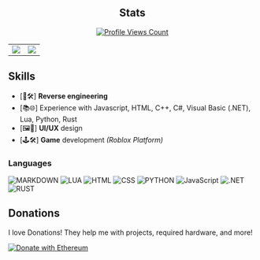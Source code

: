 <h2 align="center">Stats</h2>
<a href="https://github.com/slow">
  <p align="center">
    <img src="https://komarev.com/ghpvc/?username=slow" alt="Profile Views Count">
  </p>
</a>

<p align="center">
<table>
  <tr>
    <td align="center" style="padding=0;width=50%;">
      <img src="https://github-readme-stats.vercel.app/api/?username=OffedulDev&title_color=4F8CC9&text_color=9f9f9f&show_icons=true&bg_color=00000000&hide_border=true&icon_color=4F8CC9&hide_title=true&count_private=true" />
    </td>
    <td align="center" style="padding=0;width=50%;">
      <img src="https://github-readme-stats.vercel.app/api/top-langs/?username=OffedulDev&title_color=4F8CC9&text_color=9f9f9f&layout=compact&show_icons=true&bg_color=00000000&hide_border=true&icon_color=00000000&count_private=true" />
    </td>
  </tr>
</table>
</p>

## Skills
- [🔄🛠️] **Reverse engineering**  
- [📚🌐] Experience with Javascript, HTML, C++, C#, Visual Basic (.NET), Lua, Python, Rust
- [🖼️🥰] **UI/UX** design  
- [🕹️🛠️] **Game** development *(Roblox Platform)*  

### Languages
![MARKDOWN](https://img.shields.io/badge/Markdown-000000?style=for-the-badge&logo=markdown&logoColor=white)
![LUA](https://img.shields.io/badge/Luau-2C2D72?style=for-the-badge&logo=lua&logoColor=white)
![HTML](https://img.shields.io/badge/HTML5-E34F26?style=for-the-badge&logo=html5&logoColor=white)
![CSS](https://img.shields.io/badge/CSS-239120?&style=for-the-badge&logo=css3&logoColor=white)
![PYTHON](https://img.shields.io/badge/python-239120?&style=for-the-badge&logo=css3&logoColor=white)
![JavaScript](https://img.shields.io/badge/JavaScript-F7DF1E?style=for-the-badge&logo=javascript&logoColor=black)
![.NET](https://img.shields.io/badge/.NET-5C2D91?style=for-the-badge&logo=.net&logoColor=white)
![RUST](https://img.shields.io/badge/-Rust-eb4034?logo=rust&logoColor=white&style=for-the-badge)


## Donations
I love Donations! They help me with projects, required hardware, and more!  

[![Donate with Ethereum](https://en.cryptobadges.io/badge/big/0x4a0e2B6bC654490c3c07A263C440Be90f91Fc012)](https://en.cryptobadges.io/donate/0x4a0e2B6bC654490c3c07A263C440Be90f91Fc012)

